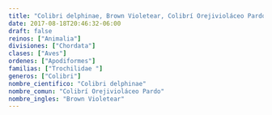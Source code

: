 ```yaml
---
title: "Colibri delphinae, Brown Violetear, Colibrí Orejivioláceo Pardo"
date: 2017-08-18T20:46:32-06:00
draft: false
reinos: ["Animalia"]
divisiones: ["Chordata"]
clases: ["Aves"]
ordenes: ["Apodiformes"]
familias: ["Trochilidae "]
generos: ["Colibri"]
nombre_cientifico: "Colibri delphinae"
nombre_comun: "Colibrí Orejivioláceo Pardo"
nombre_ingles: "Brown Violetear"
---
```

